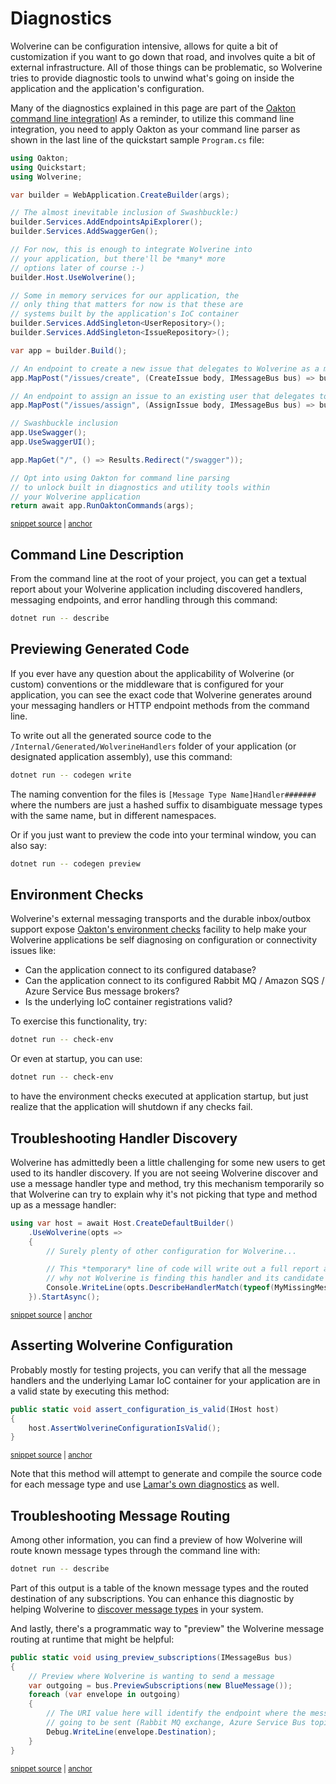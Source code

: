 # Diagnostics

Wolverine can be configuration intensive, allows for quite a bit of customization if you want to go down that road, and involves
quite a bit of external infrastructure. All of those things can be problematic, so Wolverine tries to provide diagnostic tools
to unwind what's going on inside the application and the application's configuration. 

Many of the diagnostics explained in this page are part of the [Oakton command line integration](https://jasperfx.github.io/oakton)l As a reminder,
to utilize this command line integration, you need to apply Oakton as your command line parser as shown in the last line of the quickstart
sample `Program.cs` file:

<!-- snippet: sample_Quickstart_Program -->
<a id='snippet-sample_quickstart_program'></a>
```cs
using Oakton;
using Quickstart;
using Wolverine;

var builder = WebApplication.CreateBuilder(args);

// The almost inevitable inclusion of Swashbuckle:)
builder.Services.AddEndpointsApiExplorer();
builder.Services.AddSwaggerGen();

// For now, this is enough to integrate Wolverine into
// your application, but there'll be *many* more
// options later of course :-)
builder.Host.UseWolverine();

// Some in memory services for our application, the
// only thing that matters for now is that these are
// systems built by the application's IoC container
builder.Services.AddSingleton<UserRepository>();
builder.Services.AddSingleton<IssueRepository>();

var app = builder.Build();

// An endpoint to create a new issue that delegates to Wolverine as a mediator
app.MapPost("/issues/create", (CreateIssue body, IMessageBus bus) => bus.InvokeAsync(body));

// An endpoint to assign an issue to an existing user that delegates to Wolverine as a mediator
app.MapPost("/issues/assign", (AssignIssue body, IMessageBus bus) => bus.InvokeAsync(body));

// Swashbuckle inclusion
app.UseSwagger();
app.UseSwaggerUI();

app.MapGet("/", () => Results.Redirect("/swagger"));

// Opt into using Oakton for command line parsing
// to unlock built in diagnostics and utility tools within
// your Wolverine application
return await app.RunOaktonCommands(args);
```
<sup><a href='https://github.com/JasperFx/wolverine/blob/main/src/Samples/Quickstart/Program.cs#L1-L43' title='Snippet source file'>snippet source</a> | <a href='#snippet-sample_quickstart_program' title='Start of snippet'>anchor</a></sup>
<!-- endSnippet -->

## Command Line Description

From the command line at the root of your project, you can get a textual report about your Wolverine application
including discovered handlers, messaging endpoints, and error handling through this command:

```bash
dotnet run -- describe
```

## Previewing Generated Code

If you ever have any question about the applicability of Wolverine (or custom) conventions or the middleware that
is configured for your application, you can see the exact code that Wolverine generates around your messaging handlers
or HTTP endpoint methods from the command line.

To write out all the generated source code to the `/Internal/Generated/WolverineHandlers` folder of your application (or designated application assembly),
use this command:

```bash
dotnet run -- codegen write
```

The naming convention for the files is `[Message Type Name]Handler#######` where the numbers are just a hashed suffix to disambiguate
message types with the same name, but in different namespaces.

Or if you just want to preview the code into your terminal window, you can also say:

```bash
dotnet run -- codegen preview
```

## Environment Checks

Wolverine's external messaging transports and the durable inbox/outbox support expose [Oakton's environment checks](https://jasperfx.github.io/oakton/guide/host/environment.html)
facility to help make your Wolverine applications be self diagnosing on configuration or connectivity issues like:

* Can the application connect to its configured database?
* Can the application connect to its configured Rabbit MQ / Amazon SQS / Azure Service Bus message brokers?
* Is the underlying IoC container registrations valid?

To exercise this functionality, try:

```bash
dotnet run -- check-env
```

Or even at startup, you can use:

```bash
dotnet run -- check-env
```

to have the environment checks executed at application startup, but just realize that the application will shutdown if any
checks fail.

## Troubleshooting Handler Discovery

Wolverine has admittedly been a little challenging for some new users to get used to its handler discovery. If you are not seeing
Wolverine discover and use a message handler type and method, try this mechanism temporarily so that Wolverine can
try to explain why it's not picking that type and method up as a message handler:

<!-- snippet: sample_describe_handler_match -->
<a id='snippet-sample_describe_handler_match'></a>
```cs
using var host = await Host.CreateDefaultBuilder()
    .UseWolverine(opts =>
    {
        // Surely plenty of other configuration for Wolverine...

        // This *temporary* line of code will write out a full report about why or
        // why not Wolverine is finding this handler and its candidate handler messages
        Console.WriteLine(opts.DescribeHandlerMatch(typeof(MyMissingMessageHandler)));
    }).StartAsync();
```
<sup><a href='https://github.com/JasperFx/wolverine/blob/main/src/Samples/DocumentationSamples/HandlerDiscoverySamples.cs#L148-L160' title='Snippet source file'>snippet source</a> | <a href='#snippet-sample_describe_handler_match' title='Start of snippet'>anchor</a></sup>
<!-- endSnippet -->

## Asserting Wolverine Configuration

Probably mostly for testing projects, you can verify that all the message handlers and the underlying Lamar IoC container for your
application are in a valid state by executing this method:

<!-- snippet: sample_using_AssertWolverineConfigurationIsValid -->
<a id='snippet-sample_using_assertwolverineconfigurationisvalid'></a>
```cs
public static void assert_configuration_is_valid(IHost host)
{
    host.AssertWolverineConfigurationIsValid();
}
```
<sup><a href='https://github.com/JasperFx/wolverine/blob/main/src/Samples/DocumentationSamples/DiagnosticSamples.cs#L8-L15' title='Snippet source file'>snippet source</a> | <a href='#snippet-sample_using_assertwolverineconfigurationisvalid' title='Start of snippet'>anchor</a></sup>
<!-- endSnippet -->

Note that this method will attempt to generate and compile the source code for each message type and use [Lamar's own
diagnostics](https://jasperfx.github.io/lamar/guide/ioc/diagnostics/) as well.

## Troubleshooting Message Routing

Among other information, you can find a preview of how Wolverine will route known message types through the command line
with:

```bash
dotnet run -- describe
```

Part of this output is a table of the known message types and the routed destination of any subscriptions. You can enhance
this diagnostic by helping Wolverine to [discover message types](/guide/messages#message-discovery) in your system. 

And lastly, there's a programmatic way to "preview" the Wolverine message routing at runtime that might 
be helpful:

<!-- snippet: sample_using_preview_subscriptions -->
<a id='snippet-sample_using_preview_subscriptions'></a>
```cs
public static void using_preview_subscriptions(IMessageBus bus)
{
    // Preview where Wolverine is wanting to send a message
    var outgoing = bus.PreviewSubscriptions(new BlueMessage());
    foreach (var envelope in outgoing)
    {
        // The URI value here will identify the endpoint where the message is
        // going to be sent (Rabbit MQ exchange, Azure Service Bus topic, Kafka topic, local queue, etc.)
        Debug.WriteLine(envelope.Destination);
    }
}
```
<sup><a href='https://github.com/JasperFx/wolverine/blob/main/src/Testing/CoreTests/Runtime/Routing/routing_precedence.cs#L71-L85' title='Snippet source file'>snippet source</a> | <a href='#snippet-sample_using_preview_subscriptions' title='Start of snippet'>anchor</a></sup>
<!-- endSnippet -->

